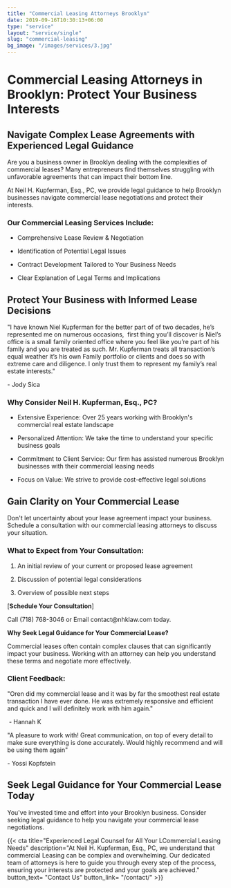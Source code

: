 ```yaml
---
title: "Commercial Leasing Attorneys Brooklyn"
date: 2019-09-16T10:30:13+06:00
type: "service"
layout: "service/single"
slug: "commercial-leasing"
bg_image: "/images/services/3.jpg"
---
```



# **Commercial Leasing Attorneys in Brooklyn: Protect Your Business Interests**

## **Navigate Complex Lease Agreements with Experienced Legal Guidance**

Are you a business owner in Brooklyn dealing with the complexities of commercial leases? Many entrepreneurs find themselves struggling with unfavorable agreements that can impact their bottom line.

At Neil H. Kupferman, Esq., PC, we provide legal guidance to help Brooklyn businesses navigate commercial lease negotiations and protect their interests.


### **Our Commercial Leasing Services Include:**

- Comprehensive Lease Review & Negotiation

- Identification of Potential Legal Issues

- Contract Development Tailored to Your Business Needs

- Clear Explanation of Legal Terms and Implications


## **Protect Your Business with Informed Lease Decisions**

"I have known Niel Kupferman for the better part of of two decades, he’s represented me on numerous occasions,  first thing you’ll discover is Niel’s office is a small family oriented office where you feel like you’re part of his family and you are treated as such. Mr. Kupferman treats all transaction’s equal weather it’s his own Family portfolio or clients and does so with extreme care and diligence. I only trust them to represent my family’s real estate interests." 

\- Jody Sica


### **Why Consider Neil H. Kupferman, Esq., PC?**

- Extensive Experience: Over 25 years working with Brooklyn's commercial real estate landscape

- Personalized Attention: We take the time to understand your specific business goals

- Commitment to Client Service: Our firm has assisted numerous Brooklyn businesses with their commercial leasing needs

- Focus on Value: We strive to provide cost-effective legal solutions


## **Gain Clarity on Your Commercial Lease**

Don't let uncertainty about your lease agreement impact your business. Schedule a consultation with our commercial leasing attorneys to discuss your situation.


### **What to Expect from Your Consultation:**

1. An initial review of your current or proposed lease agreement

2. Discussion of potential legal considerations

3. Overview of possible next steps

\[**Schedule Your Consultation**]

Call (718) 768-3046 or Email contact\@nhklaw\.com today.

**Why Seek Legal Guidance for Your Commercial Lease?**

Commercial leases often contain complex clauses that can significantly impact your business. Working with an attorney can help you understand these terms and negotiate more effectively.


### **Client Feedback:**

"Oren did my commercial lease and it was by far the smoothest real estate transaction I have ever done. He was extremely responsive and efficient and quick and I will definitely work with him again."

 - Hannah K

"A pleasure to work with! Great communication, on top of every detail to make sure everything is done accurately. Would highly recommend and will be using them again" 

\- Yossi Kopfstein


## **Seek Legal Guidance for Your Commercial Lease Today**

You've invested time and effort into your Brooklyn business. Consider seeking legal guidance to help you navigate your commercial lease negotiations.

{{< cta title="Experienced Legal Counsel for All Your LCommercial Leasing Needs" 
  description="At Neil H. Kupferman, Esq., PC, we understand that commercial Leasing can be complex and overwhelming. Our dedicated team of attorneys is here to guide you through every step of the process, ensuring your interests are protected and your goals are achieved."
  button_text= "Contact Us"
  button_link= "/contact/" >}}

